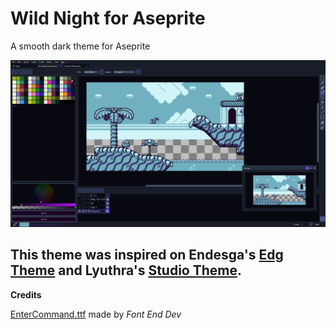 # Wild Night for Aseprite 
 A smooth dark theme for Aseprite

![screenshot](https://github.com/LeonardoLourenco/Aseprite-Wild-Night-Theme/raw/master/screenshot.png)

 This theme was inspired on Endesga's [Edg Theme](https://endesga.itch.io/edgtheme) and Lyuthra's [Studio Theme](https://github.com/Lyutria/aseprite-studio-theme).
----
**Credits**

[EnterCommand.ttf](https://fontenddev.com/fonts/enter-command/) made by *Font End Dev*
